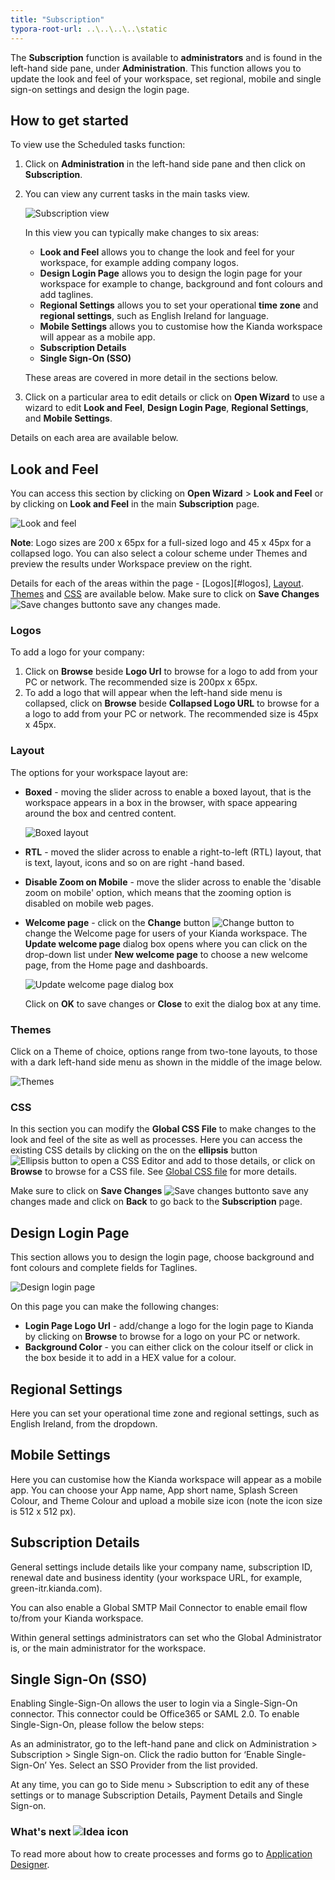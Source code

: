 ```yaml
---
title: "Subscription"
typora-root-url: ..\..\..\..\static
---
```


The **Subscription** function is available to **administrators** and is found in the left-hand side pane, under **Administration**. This function allows you to update the look and feel of your workspace, set regional, mobile and single sign-on settings and design the login page.

## How to get started

To view use the Scheduled tasks function:

1. Click on **Administration** in the left-hand side pane and then click on **Subscription**. 

2. You can view any current tasks in the main tasks view. 

   ![Subscription view](/images/subscription-page.jpg)

   In this view you can typically make changes to six areas:

   - **Look and Feel** allows you to change the look and feel for your workspace, for example adding company logos. 
   - **Design Login Page** allows you to design the login page for your workspace for example to change,  background and font colours and add taglines.
   - **Regional Settings** allows you to set your operational **time zone** and **regional settings**, such as English Ireland for language.
   - **Mobile Settings** allows you to customise how the Kianda workspace will appear as a mobile app.
   - **Subscription Details**
   - **Single Sign-On (SSO)** 

   These areas are covered in more detail in the sections below.

3. Click on a particular area to edit details or click on **Open Wizard** to use a wizard to edit **Look and Feel**, **Design Login Page**, **Regional Settings**, and **Mobile Settings**.

Details on each area are available below.

## Look and Feel
You can access this section by clicking on **Open Wizard** > **Look and Feel** or by clicking on **Look and Feel** in the main **Subscription** page. 

 ![Look and feel](/images/look-and-feel.jpg)

**Note**: Logo sizes are 200 x 65px for a full-sized logo and 45 x 45px for a collapsed logo. You can also select a colour scheme under Themes and preview the results under Workspace preview on the right.

Details for each of the areas within the page - [Logos][#logos], [Layout](#layout). [Themes](#themes) and [CSS](#css) are available below. Make sure to click on **Save Changes** ![Save changes button](/images/save-changes.jpg)to save any changes made. 

### Logos ###

To add a logo for your company:

1. Click on **Browse** beside **Logo Url** to browse for a logo to add from your PC or network. The recommended size is 200px x 65px.
2. To add a logo that will appear when the left-hand side menu is collapsed, click on **Browse** beside **Collapsed Logo URL** to browse for a a logo to add from your PC or network. The recommended size is 45px x 45px. 

### Layout ###

The options for your workspace layout are:

- **Boxed** - moving the slider across to enable a boxed layout, that is the workspace appears in a box in the browser, with space appearing around the box and centred content.

  ![Boxed layout](/images/boxed-layout.jpg)

- **RTL** - moved the slider across to enable a right-to-left (RTL) layout, that is text, layout, icons and so on are right -hand based. 

- **Disable Zoom on Mobile** - move the slider across to enable the 'disable zoom on mobile' option, which means that the zooming option is disabled on mobile web pages.

- **Welcome page** - click on the **Change** button ![Change button](/images/change-button.jpg) to change the Welcome page for users of your Kianda workspace.  The **Update welcome page** dialog box opens where you can click on the drop-down list under **New welcome page** to choose a new welcome page, from the Home page and dashboards. 

  ![Update welcome page dialog box](/images/update-welcome-page.jpg)

  Click on **OK** to save changes or **Close** to exit the dialog box at any time.

### Themes ###

Click on a Theme of choice, options range from two-tone layouts, to those with a dark left-hand side menu as shown in the middle of the image below. 

![Themes](/images/themes.jpg)

### CSS ###

In this section you can modify the **Global CSS File** to make changes to the look and feel of the site as well as processes. Here you can access the existing CSS details by clicking on the on the **ellipsis** button ![Ellipsis button](/images/expression.jpg) to open a CSS Editor and add to those details, or click on **Browse** to browse for a CSS file. See [Global CSS file](/images//docs/low-code/global-css-file/) for more details. 

Make sure to click on **Save Changes** ![Save changes button](/images/save-changes.jpg)to save any changes made and click on **Back** to go back to the **Subscription** page.



## Design Login Page

This section allows you to design the login page, choose background and font colours and complete fields for Taglines.

![Design login page](/images/design-login-page.jpg)

On this page you can make the following changes:

- **Login Page Logo Url** - add/change a logo for the login page to Kianda by clicking on **Browse** to browse for a logo on your PC or network.
- **Background Color** - you can either click on the colour itself or click in the box beside it to add in a HEX value for a colour.



## Regional Settings

Here you can set your operational time zone and regional settings, such as English Ireland, from the dropdown.

## Mobile Settings

Here you can customise how the Kianda workspace will appear as a mobile app. You can choose your App name, App short name, Splash Screen Colour, and Theme Colour and upload a mobile size icon (note the icon size is 512 x 512 px).

## Subscription Details

General settings include details like your company name, subscription ID, renewal date and business identity (your workspace URL, for example, green-itr.kianda.com).

You can also enable a Global SMTP Mail Connector to enable email flow to/from your Kianda workspace.

Within general settings administrators can set who the Global Administrator is, or the main administrator for the workspace.

## Single Sign-On (SSO)

Enabling Single-Sign-On allows the user to login via a Single-Sign-On connector. This connector could be Office365 or SAML 2.0. To enable Single-Sign-On, please follow the below steps:

As an administrator, go to the left-hand pane and click on Administration > Subscription > Single Sign-on.
Click the radio button for ‘Enable Single-Sign-On’ Yes.
Select an SSO Provider from the list provided.

At any time, you can go to Side menu > Subscription to edit any of these settings or to manage Subscription Details, Payment Details and Single Sign-on.





### What's next  ![Idea icon](/images/18.png) ###

To read more about how to create processes and forms go to [Application Designer](/docs/platform/application-designer/).

